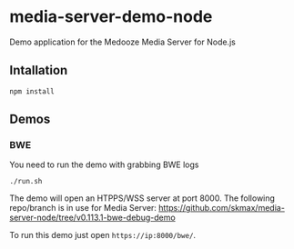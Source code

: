 # media-server-demo-node
Demo application for the Medooze Media Server for Node.js

## Intallation
```
npm install
```

## Demos
### BWE

You need to run the demo with grabbing BWE logs
```
./run.sh
```
The demo will open an HTPPS/WSS server at port 8000.
The following repo/branch is in use for Media Server: https://github.com/skmax/media-server-node/tree/v0.113.1-bwe-debug-demo

To run this demo just open `https://ip:8000/bwe/`.
